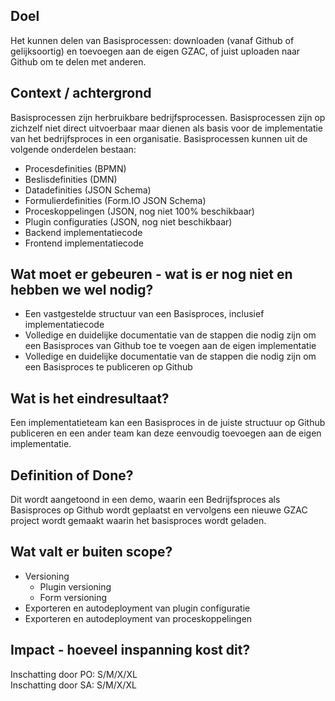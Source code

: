 ## Doel

Het kunnen delen van Basisprocessen: downloaden (vanaf Github of gelijksoortig) en toevoegen aan de eigen GZAC, of juist uploaden naar Github om te delen met anderen.

## Context / achtergrond

Basisprocessen zijn herbruikbare bedrijfsprocessen. Basisprocessen zijn op zichzelf niet direct uitvoerbaar maar dienen als basis voor de implementatie van het bedrijfsproces in een organisatie. Basisprocessen kunnen uit de volgende onderdelen bestaan:
- Procesdefinities (BPMN)
- Beslisdefinities (DMN)
- Datadefinities (JSON Schema)
- Formulierdefinities (Form.IO JSON Schema)
- Proceskoppelingen (JSON, nog niet 100% beschikbaar)
- Plugin configuraties (JSON, nog niet beschikbaar)
- Backend implementatiecode
- Frontend implementatiecode

## Wat moet er gebeuren - wat is er nog niet en hebben we wel nodig?

- Een vastgestelde structuur van een Basisproces, inclusief implementatiecode
- Volledige en duidelijke documentatie van de stappen die nodig zijn om een Basisproces van Github toe te voegen aan de eigen implementatie
- Volledige en duidelijke documentatie van de stappen die nodig zijn om een Basisproces te publiceren op Github

## Wat is het eindresultaat?

Een implementatieteam kan een Basisproces in de juiste structuur op Github publiceren en een ander team kan deze eenvoudig toevoegen aan de eigen implementatie. 

## Definition of Done?

Dit wordt aangetoond in een demo, waarin een Bedrijfsproces als Basisproces op Github wordt geplaatst en vervolgens een nieuwe GZAC project wordt gemaakt waarin het basisproces wordt geladen. 

## Wat valt er buiten scope?

- Versioning
  - Plugin versioning
  - Form versioning
- Exporteren en autodeployment van plugin configuratie
- Exporteren en autodeployment van proceskoppelingen

## Impact - hoeveel inspanning kost dit? 
Inschatting door PO: S/M/X/XL  
Inschatting door SA: S/M/X/XL  
